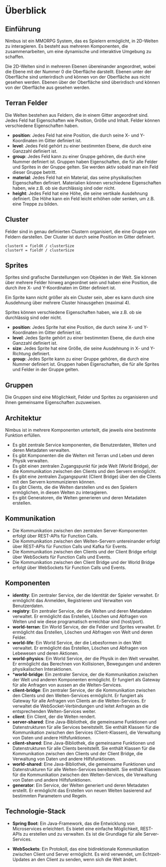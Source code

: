 
# Überblick

## Einführung

Nimbus ist ein MMORPG System, das es Spielern ermöglicht, in 2D-Welten zu interagieren. 
Es besteht aus mehreren Komponenten, die zusammenarbeiten, um eine dynamische und 
interaktive Umgebung zu schaffen.

Die 2D-Welten sind in mehreren Ebenen übereinander angeordnet, wobei die Ebene mit der 
Nummer 0 die Oberfläche darstellt. Ebenen unter der Oberfläche sind unterirdisch und können
von der Oberfläche aus nicht gesehen werden. Ebenen über der Oberfläche sind
überirdisch und können von der Oberfläche aus gesehen werden.

## Terran Felder

Die Welten bestehen aus Feldern, die in einem Gitter angeordnet sind. Jedes Feld hat
Eigenschaften wie Position, Größe und Inhalt. Felder können verschiedene Eigenschaften haben.

* **position**: Jedes Feld hat eine Position, die durch seine X- und Y-Koordinaten im Gitter definiert ist.
* **level**: Jedes Feld gehört zu einer bestimmten Ebene, die durch eine Ganzzahl definiert ist. 
* **group**: Jedes Feld kann zu einer Gruppe gehören, die durch eine Nummer definiert ist. Gruppen
  haben Eigenschaften, die für alle Felder und Sprites in der Gruppe gelten. Sie werden aktiv sobald man ein Feld 
  dieser Gruppe betritt.
* **material**: Jedes Feld hat ein Material, das seine physikalischen Eigenschaften definiert. 
  Materialien können verschiedene Eigenschaften haben, wie z.B. ob sie durchlässig sind oder nicht.
* **height**: Jedes Feld hat eine Höhe, die seine vertikale Ausdehnung definiert. Die Höhe kann ein
  Feld leicht erhöhen oder senken, um z.B. eine Treppe zu bilden.

## Cluster

Felder sind in genau definierten Clustern organisiert, die eine Gruppe von Feldern darstellen.
Der Cluster ist durch seine Position im Gitter definiert.

```
clusterX = fieldX / clusterSize
clusterY = fieldY / clusterSize
```

## Sprites

Sprites sind grafische Darstellungen von Objekten in der Welt. Sie können über mehrere Felder hinweg
angeordnet sein und haben eine Position, die durch ihre X- und Y-Koordinaten im Gitter definiert ist.

Ein Sprite kann nicht größer als ein Cluster sein, aber es kann durch sine Ausdehnung über mehrere 
Cluster hinausgehen (maximal 4).

Sprites können verschiedene Eigenschaften haben, wie z.B. ob sie durchlässig sind oder nicht.

* **position**: Jedes Sprite hat eine Position, die durch seine X- und Y-Koordinaten im Gitter definiert ist.
* **level**: Jedes Sprite gehört zu einer bestimmten Ebene, die durch eine Ganzzahl definiert ist. 
* **size**: Jedes Sprite hat eine Größe, die seine Ausdehnung in X- und Y-Richtung definiert.
* **group**: Jedes Sprite kann zu einer Gruppe gehören, die durch eine Nummer definiert ist. 
  Gruppen haben Eigenschaften, die für alle Sprites und Felder in der Gruppe gelten.

## Gruppen

Die Gruppen sind eine Möglichkeit, Felder und Sprites zu organisieren und ihnen gemeinsame Eigenschaften zuzuweisen.

## Architektur

Nimbus ist in mehrere Komponenten unterteilt, die jeweils eine bestimmte Funktion erfüllen.

* Es gibt zentrale Service komponenten, die Benutzerdaten, Welten und deren Metadaten verwalten.
* Es gibt Komponenten die die Welten mit Terran und Leben und deren Physik verwalten.
* Es gibt einen zentralen Zugangspunkt für jede Welt (World Bridge), der die Kommunikation zwischen den Clients und den Servern ermöglicht.
* Es gibt eine zentralen Zugangspunkt (Client Bridge) über den die Clients mit den Servern kommunizieren können.
* Es gibt Clients, die die Welten darstellen und es den Spielern ermöglichen, in diesen Welten zu interagieren.
* Es gibt Generatoren, die Welten generieren und deren Metadaten erstellen.

## Kommunikation

* Die Kommunikation zwischen den zentralen Server-Komponenten erfolgt über REST-APIs für Function Calls.
* Die Kommunikation zwischen den Welten-Servern untereinander erfolgt über REST-APIs für Function Calls und Kafka für Events.
* Die Kommunikation zwischen den Clients und der Client Bridge erfolgt über WebSockets für Function Calls und Events.
* Die Kommunikation zwischen den Client Bridge und der World Bridge erfolgt über WebSockets für Function Calls und Events.

## Komponenten

- **identity**: Ein zentraler Service, der die Identität der Spieler verwaltet.
  Er ermöglicht das Anmelden, Registrieren und Verwalten von Benutzerdaten.
- **registry**: Ein zentraler Service, der die Welten und deren Metadaten verwaltet.
  Er ermöglicht das Erstellen, Löschen und Abfragen von Welten und wie diese programatisch erreichbar sind (host/port).
- **world-terran**: Ein World Service, der die Felder und Sprites verwaltet.
  Er ermöglicht das Erstellen, Löschen und Abfragen von Welt und deren Felder.
- **world-life**: Ein World Service, der die Lebesformen in den Welt verwaltet.
  Er ermöglicht das Erstellen, Löschen und Abfragen von Lebewesen und deren Aktionen.
- **world-physics**: Ein World Service, der die Physik in den Welt verwaltet.
  Er ermöglicht das Berechnen von Kollisionen, Bewegungen und anderen physikalischen Interaktionen.
- ***world-bridge**: Ein zentraler Service, der die Kommunikation zwischen der Welt und anderen Komponenten 
  ermöglicht. Er fungiert als Gateway für alle Anfragen von aussen an die Welten-Services.
- **client-bridge**: Ein zentraler Service, der die Kommunikation zwischen den Clients und den Welten-Services ermöglicht.
  Er fungiert als Gateway für alle Anfragen von Clients an die Welten-Services.
  Er verwaltet die WebSocket-Verbindungen und leitet Anfragen an die entsprechenden Welten-Services weiter.
- **client**: Ein Client, der die Welten rendert. 
- **server-shared**: Eine Java-Bibliothek, die gemeinsame Funktionen und Datenstrukturen für alle Services bereitstellt.
  Sie enthält Klassen für die Kommunikation zwischen den Services (Client-Klassen), die Verwaltung von Daten und andere Hilfsfunktionen.
- **client-shared**: Eine Java-Bibliothek, die gemeinsame Funktionen und Datenstrukturen für alle Clients bereitstellt.
  Sie enthält Klassen für die Kommunikation zwischen den Clients und der Client Bridge, die Verwaltung von Daten und andere Hilfsfunktionen.
- **world-shared**: Eine Java-Bibliothek, die gemeinsame Funktionen und Datenstrukturen für alle Welten-Services bereitstellt.
  Sie enthält Klassen für die Kommunikation zwischen den Welten-Services, die Verwaltung von Daten und andere Hilfsfunktionen.
- **generator**: Ein Service, der Welten generiert und deren Metadaten erstellt.
  Er ermöglicht das Erstellen von neuen Welten basierend auf bestimmten Parametern und Regeln.

## Technologie-Stack

- **Spring Boot**: Ein Java-Framework, das die Entwicklung von Microservices erleichtert. 
  Es bietet eine einfache Möglichkeit, REST-APIs zu erstellen und zu verwalten. Es ist die
  Grundlage für alle Server-Services.

- **WebSockets**: Ein Protokoll, das eine bidirektionale Kommunikation zwischen Client und Server ermöglicht.
  Es wird verwendet, um Echtzeit-Updates an den Client zu senden, wenn sich die Welt ändert.



